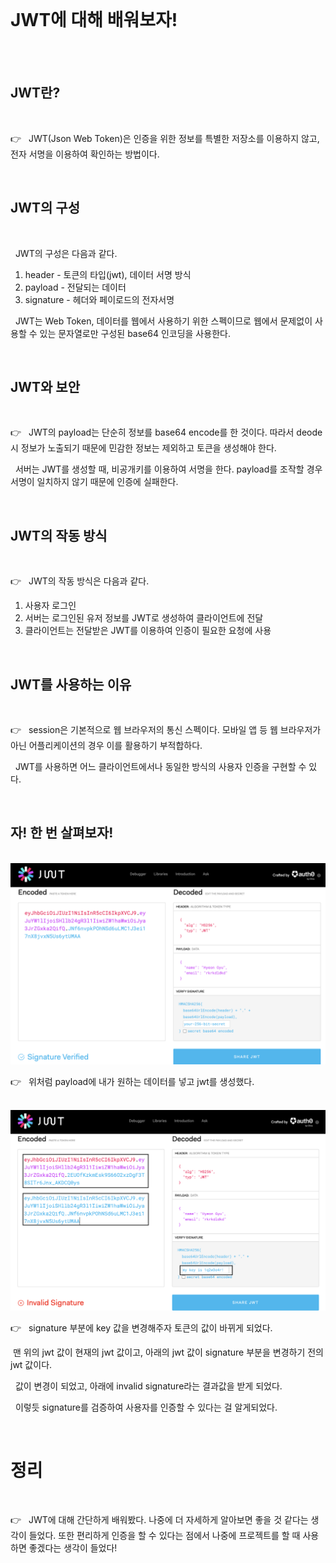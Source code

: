 <br>

# JWT에 대해 배워보자!

<br>

<br>

## JWT란?

<br>

👉 &nbsp; JWT(Json Web Token)은 인증을 위한 정보를 특별한 저장소를 이용하지 않고, 전자 서명을 이용하여 확인하는 방법이다.

<br>

## JWT의 구성

<br>

&nbsp; JWT의 구성은 다음과 같다.

1. header - 토큰의 타입(jwt), 데이터 서명 방식
2. payload - 전달되는 데이터
3. signature - 헤더와 페이로드의 전자서명

&nbsp; JWT는 Web Token, 데이터를 웹에서 사용하기 위한 스펙이므로 웹에서 문제없이 사용할 수 있는 문자열로만 구성된 base64 인코딩을 사용한다.

<br>

## JWT와 보안

<br>

👉 &nbsp; JWT의 payload는 단순히 정보를 base64 encode를 한 것이다. 따라서 deode시 정보가 노출되기 때문에 민감한 정보는 제외하고 토큰을 생성해야 한다.

&nbsp; 서버는 JWT를 생성할 때, 비공개키를 이용하여 서명을 한다.
payload를 조작할 경우 서명이 일치하지 않기 때문에 인증에 실패한다.

<br>

## JWT의 작동 방식

<br>

👉 &nbsp; JWT의 작동 방식은 다음과 같다.

1. 사용자 로그인
2. 서버는 로그인된 유저 정보를 JWT로 생성하여 클라이언트에 전달
3. 클라이언트는 전달받은 JWT를 이용하여 인증이 필요한 요청에 사용

<br>

## JWT를 사용하는 이유

<br>

👉 &nbsp; session은 기본적으로 웹 브라우저의 통신 스펙이다.
모바일 앱 등 웹 브라우저가 아닌 어플리케이션의 경우 이를 활용하기 부적합하다.

&nbsp; JWT를 사용하면 어느 클라이언트에서나 동일한 방식의 사용자 인증을 구현할 수 있다.

<br>

## 자! 한 번 살펴보자!

<br>

<img src="../imgs/img1.png" alt="jwt 설명 img 1">

<br>

👉 &nbsp; 위처럼 payload에 내가 원하는 데이터를 넣고 jwt를 생성했다.

<br>

<img src="../imgs/img2.png" alt="jwt 설명 img 2">

<br>

👉 &nbsp; signature 부분에 key 값을 변경해주자 토큰의 값이 바뀌게 되었다.

&nbsp;맨 위의 jwt 값이 현재의 jwt 값이고, 아래의 jwt 값이 signature 부분을 변경하기 전의 jwt 값이다.

&nbsp; 값이 변경이 되었고, 아래에 invalid signature라는 결과값을 받게 되었다.

&nbsp; 이렇듯 signature를 검증하여 사용자를 인증할 수 있다는 걸 알게되었다.

<br>

# 정리

<br>

👉 &nbsp; JWT에 대해 간단하게 배워봤다. 나중에 더 자세하게 알아보면 좋을 것 같다는 생각이 들었다. 또한 편리하게 인증을 할 수 있다는 점에서 나중에 프로젝트를 할 때 사용하면 좋겠다는 생각이 들었다!

